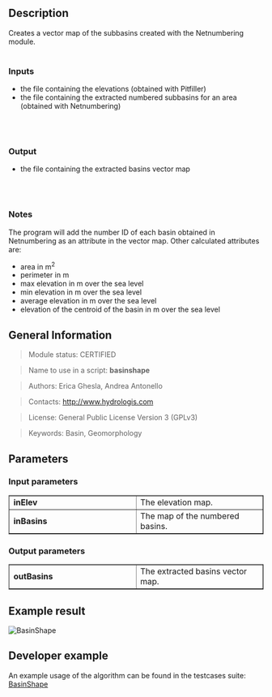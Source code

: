 <h2>Description</h2>

Creates a vector map of the subbasins created with the Netnumbering module.
<br>
<br>
<h3>Inputs</h3>
<ul>
<li>the file containing the elevations (obtained with Pitfiller)</li>
<li>the file containing the extracted numbered subbasins for an area (obtained with Netnumbering)</li>
</ul>
<br>
<br>
<h3>Output</h3>
<ul>
<li>the file containing the extracted basins vector map</li>
</ul>
<br>
<br>
<h3>Notes</h3>
The program will add the number ID of each basin obtained in Netnumbering as an attribute in the vector map. Other calculated attributes are:<br>
<ul>
<li>area in m<sup>2</sup></li>
<li>perimeter in m</li>
<li>max elevation in m over the sea level</li>
<li>min elevation in m over the sea level</li>
<li>average elevation in m over the sea level</li>
<li>elevation of the centroid of the basin in m over the sea level</li>
</ul>


<h2>General Information</h2>

<blockquote>Module status: CERTIFIED</blockquote>

<blockquote>Name to use in a script: <b>basinshape</b></blockquote>

<blockquote>Authors: Erica Ghesla, Andrea Antonello</blockquote>

<blockquote>Contacts: <a href='http://www.hydrologis.com'>http://www.hydrologis.com</a></blockquote>

<blockquote>License: General Public License Version 3 (GPLv3)</blockquote>

<blockquote>Keywords: Basin, Geomorphology</blockquote>


<h2>Parameters</h2>

<h3>Input parameters</h3>
<table cellpadding='10' width='70%' border='1'>
<tr>
<td width='50%'> <b>inElev</b> </td><td width='50%'> The elevation map. </td>
</tr>
<tr>
<td width='50%'> <b>inBasins</b> </td><td width='50%'> The map of the numbered basins. </td>
</tr>
</table>

<h3>Output parameters</h3>
<table cellpadding='10' width='70%' border='1'>
<tr>
<td width='50%'> <b>outBasins</b> </td><td width='50%'> The extracted basins vector map. </td>
</tr>
</table>

<h2>Example result</h2>

<img src='http://wiki.jgrasstools.googlecode.com/git/images/hortonmachine/basinshape.png' alt='BasinShape' />
<br>
<h2>Developer example</h2>

An example usage of the algorithm can be found in the testcases suite:<br>
<a href='http://code.google.com/p/jgrasstools/source/browse/hortonmachine/src/test/java/org/jgrasstools/hortonmachine/models/hm/TestBasinShape.java'>BasinShape</a>